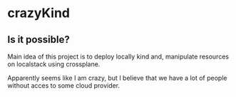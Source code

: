 # crazyKind
## Is it possible?

Main idea of this project is to deploy locally kind and, manipulate resources on localstack using crossplane. 

Apparently seems like I am crazy, but I believe that we have a lot of people without acces to some cloud provider.

